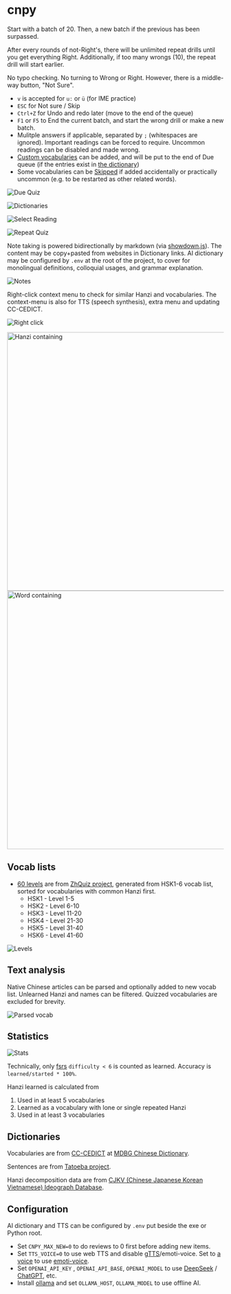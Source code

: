 # cnpy

Start with a batch of 20. Then, a new batch if the previous has been surpassed.

After every rounds of not-Right's, there will be unlimited repeat drills until you get everything Right. Additionally, if too many wrongs (10), the repeat drill will start earlier.

No typo checking. No turning to Wrong or Right. However, there is a middle-way button, "Not Sure".

- `v` is accepted for `u:` or `ü` (for IME practice)
- `ESC` for Not sure / Skip
- `Ctrl+Z` for Undo and redo later (move to the end of the queue)
- `F1` or `F5` to End the current batch, and start the wrong drill or make a new batch.
- Mulitple answers if applicable, separated by `;` (whitespaces are ignored). Important readings can be forced to require. Uncommon readings can be disabled and made wrong.
- [Custom vocabularies](/user/vocab/) can be added, and will be put to the end of Due queue (if the entries exist in [the dictionary](https://www.mdbg.net/chinese/dictionary))
- Some vocabularies can be [Skipped](/user/skip/) if added accidentally or practically uncommon (e.g. to be restarted as other related words).

![Due Quiz](_README/due.png)

![Dictionaries](_README/right.png)

![Select Reading](_README/select3.png)

![Repeat Quiz](_README/repeat.png)

Note taking is powered bidirectionally by markdown (via [showdown.js](https://showdownjs.com/)). The content may be copy+pasted from websites in Dictionary links. AI dictionary may be configured by `.env` at the root of the project, to cover for monolingual definitions, colloquial usages, and grammar explanation.

![Notes](_README/notes.png)

Right-click context menu to check for similar Hanzi and vocabularies. The context-menu is also for TTS (speech synthesis), extra menu and updating CC-CEDICT.

![Right click](_README/contextmenu.png)

<img title="Hanzi containing" src="_README/sup.png" width=600 />

<img title="Word containing" src="_README/in.png" width=600 />

## Vocab lists

- [60 levels](/assets/zhquiz-level/) are from [ZhQuiz project](https://github.com/zhquiz/level/blob/master/_data/generated/vocab.yaml), generated from HSK1-6 vocab list, sorted for vocabularies with common Hanzi first.
  - HSK1 - Level 1-5
  - HSK2 - Level 6-10
  - HSK3 - Level 11-20
  - HSK4 - Level 21-30
  - HSK5 - Level 31-40
  - HSK6 - Level 41-60

![Levels](_README/levels.png)

## Text analysis

Native Chinese articles can be parsed and optionally added to new vocab list. Unlearned Hanzi and names can be filtered. Quizzed vocabularies are excluded for brevity.

![Parsed vocab](_README/parsed-vocab.jpg)

## Statistics

![Stats](_README/stats2.png)

Technically, only [fsrs](https://pypi.org/project/fsrs/) `difficulty < 6` is counted as learned. Accuracy is `learned/started * 100%`.

Hanzi learned is calculated from

1. Used in at least 5 vocabularies
2. Learned as a vocabulary with lone or single repeated Hanzi
3. Used in at least 3 vocabularies

## Dictionaries

Vocabularies are from [CC-CEDICT](https://www.mdbg.net/chinese/dictionary?page=cc-cedict) at [MDBG Chinese Dictionary](https://www.mdbg.net/chinese/dictionary).

Sentences are from [Tatoeba project](https://tatoeba.org).

Hanzi decomposition data are from [CJKV (Chinese Japanese Korean Vietnamese) Ideograph Database](https://github.com/cjkvi/cjkvi-ids).

## Configuration

AI dictionary and TTS can be configured by `.env` put beside the exe or Python root.

* Set `CNPY_MAX_NEW=0` to do reviews to 0 first before adding new items.
* Set `TTS_VOICE=0` to use web TTS and disable [gTTS](https://github.com/pndurette/gTTS?tab=readme-ov-file#disclaimer)/emoti-voice. Set to [a voice](https://github.com/netease-youdao/EmotiVoice/wiki/😊-voice-wiki-page) to use [emoti-voice](https://github.com/netease-youdao/EmotiVoice?tab=readme-ov-file#quickstart).
* Set `OPENAI_API_KEY` , `OPENAI_API_BASE`, `OPENAI_MODEL` to use [DeepSeek](https://api-docs.deepseek.com/) / [ChatGPT](https://platform.openai.com/docs/models), etc.
* Install [ollama](https://ollama.com) and set `OLLAMA_HOST`, `OLLAMA_MODEL` to use offline AI.
